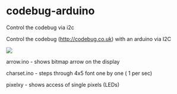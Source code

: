 # codebug-arduino
Control the codebug via i2c

Control the codebug (http://codebug.co.uk) with an arduino via I2C

![](http://i.imgur.com/bCNtBWKm.jpg)


arrow.ino  - shows bitmap arrow on the display

charset.ino - steps through 4x5 font one by one ( 1 per sec)

pixelxy - shows access of single pixels (LEDs) 

